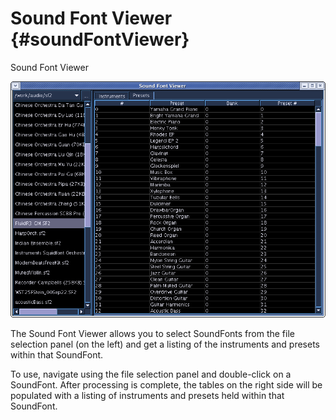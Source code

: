 Sound Font Viewer {#soundFontViewer}
=================

Sound Font Viewer

![ Sound Font Viewer ](images/soundFontViewer.png)

The Sound Font Viewer allows you to select SoundFonts from the file
selection panel (on the left) and get a listing of the instruments and
presets within that SoundFont.

To use, navigate using the file selection panel and double-click on a
SoundFont. After processing is complete, the tables on the right side
will be populated with a listing of instruments and presets held within
that SoundFont.
